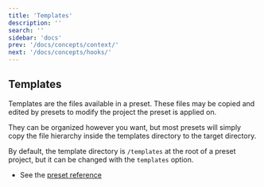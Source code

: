 ```yaml
---
title: 'Templates'
description: ''
search: ''
sidebar: 'docs'
prev: '/docs/concepts/context/'
next: '/docs/concepts/hooks/'
---
```


## Templates

Templates are the files available in a preset. These files may be copied and edited by presets to modify the project the preset is applied on.

They can be organized however you want, but most presets will simply copy the file hierarchy inside the templates directory to the target directory.

By default, the template directory is `/templates` at the root of a preset project, but it can be changed with the `templates` option.

- See the [preset reference](/docs/api/preset/)
